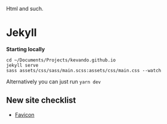 Html and such.


# Jekyll

__Starting locally__

```
cd ~/Documents/Projects/kevando.github.io
jekyll serve 
sass assets/css/sass/main.scss:assets/css/main.css --watch
```

Alternatively you can just run `yarn dev`


## New site checklist

- [Favicon](https://realfavicongenerator.net/)
